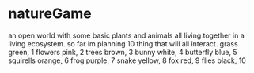 # natureGame
an open world with some basic plants and animals all living together in a living ecosystem. 
so far im planning 10 thing that will all interact.
grass green, 1
flowers pink, 2
trees brown, 3
bunny white, 4
butterfly blue, 5
squirells orange, 6
frog purple, 7
snake yellow, 8
fox red, 9
flies black, 10
